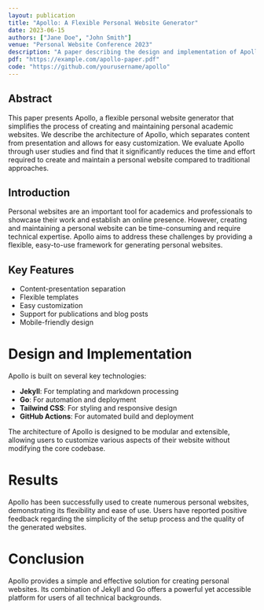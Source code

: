 ```yaml
---
layout: publication
title: "Apollo: A Flexible Personal Website Generator"
date: 2023-06-15
authors: ["Jane Doe", "John Smith"]
venue: "Personal Website Conference 2023"
description: "A paper describing the design and implementation of Apollo, a flexible personal website generator"
pdf: "https://example.com/apollo-paper.pdf"
code: "https://github.com/yourusername/apollo"
---
```


## Abstract

This paper presents Apollo, a flexible personal website generator that simplifies the process of creating and maintaining personal academic websites. We describe the architecture of Apollo, which separates content from presentation and allows for easy customization. We evaluate Apollo through user studies and find that it significantly reduces the time and effort required to create and maintain a personal website compared to traditional approaches.

## Introduction

Personal websites are an important tool for academics and professionals to showcase their work and establish an online presence. However, creating and maintaining a personal website can be time-consuming and require technical expertise. Apollo aims to address these challenges by providing a flexible, easy-to-use framework for generating personal websites.

## Key Features

- Content-presentation separation
- Flexible templates
- Easy customization
- Support for publications and blog posts
- Mobile-friendly design

# Design and Implementation

Apollo is built on several key technologies:

- **Jekyll**: For templating and markdown processing
- **Go**: For automation and deployment
- **Tailwind CSS**: For styling and responsive design
- **GitHub Actions**: For automated build and deployment

The architecture of Apollo is designed to be modular and extensible, allowing users to customize various aspects of their website without modifying the core codebase.

# Results

Apollo has been successfully used to create numerous personal websites, demonstrating its flexibility and ease of use. Users have reported positive feedback regarding the simplicity of the setup process and the quality of the generated websites.

# Conclusion

Apollo provides a simple and effective solution for creating personal websites. Its combination of Jekyll and Go offers a powerful yet accessible platform for users of all technical backgrounds. 